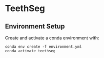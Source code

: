 # TeethSeg

## Environment Setup

Create and activate a conda environment with:

```{bash}
conda env create -f environment.yml
conda activate teethseg
```
